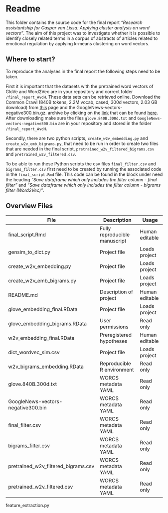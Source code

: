# Readme

This folder contains the source code for the final report *“Research assistantship for Caspar van Lissa: Applying cluster analysis on word vectors”*. The aim of this project was to investigate whether it is possible to identify closely related terms in a corpus of abstracts of articles related to emotional regulation by applying k-means clustering on word vectors. 

## Where to start?
To reproduce the analyses in the final report the following steps need to be taken. 

First it is important that the datasets with the pretrained word vectors of GloVe and Word2Vec are in your repository and correct folder `/final_report_AvdH`. These data sets can be retrieved online. Download the Common Crawl (840B tokens, 2.2M vocab, cased, 300d vectors, 2.03 GB download) from <a href="https://github.com/stanfordnlp/GloVe/">this</a> page and the GoogleNews-vectors-negative300.bin.gz. archive by clicking on the <a href="https://drive.google.com/file/d/0B7XkCwpI5KDYNlNUTTlSS21pQmM/edit?resourcekey=0-wjGZdNAUop6WykTtMip30g">link</a> that can be found <a href="https://code.google.com/archive/p/word2vec/">here</a>. After downloading make sure the files `glove.840B.300d.txt` and `GoogleNews-vectors-negative300.bin` are in your repository and stored in the folder `/final_report_AvdH`. 


Secondly, there are two python scripts, `create_w2v_embedding.py` and `create_w2v_emb_bigrams.py`, that need to be run in order to create two files that are needed in the final script, `pretrained_w2v_filtered_bigrams.csv` and `pretrained_w2v_filtered.csv`. 

To be able to run these Python scripts the csv files `final_filter.csv` and `bigrams_filter.csv` first need to be created by running the associated code in the `final_script.Rmd` file. This code can be found in the block under need the heading *“Save dataframe which only includes the filter column - final filter”* and *“Save dataframe which only includes the filter column - bigrams filter (Word2Vec)”*.

## Overview Files 
File                                | Description                   | Usage         
-------------------------           | --------------------------    | --------------
final_script.Rmd                    | Fully reproducible manuscript | Human editable
gensim_to_dict.py                   | Project file                  | Loads project 
create_w2v_embedding.py             | Project file                  | Loads project 
create_w2v_emb_bigrams.py           | Project file                  | Loads project 
README.md                           | Description of project        | Human editable
glove_embedding_final.RData         | Project file                  | Loads project 
glove_embedding_bigrams.RData       | User permissions              | Read only     
w2v_embedding_final.RData           | Preregistered hypotheses      | Human editable
dict_wordvec_sim.csv                | Project file                  | Loads project 
w2v_bigrams_embedding.RData         | Reproducible R environment    | Read only     
glove.840B.300d.txt                 | WORCS metadata YAML           | Read only 
GoogleNews-vectors-negative300.bin  | WORCS metadata YAML           | Read only 
final_filter.csv                    | WORCS metadata YAML           | Read only 
bigrams_filter.csv                  | WORCS metadata YAML           | Read only 
pretrained_w2v_filtered_bigrams.csv | WORCS metadata YAML           | Read only 
pretrained_w2v_filtered.csv         | WORCS metadata YAML           | Read only 

feature_extraction.py 



